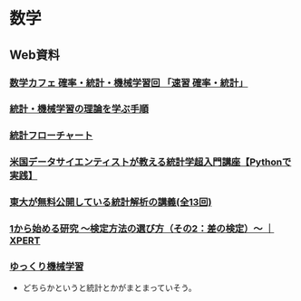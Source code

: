 # 数学

## Web資料

### [数学カフェ 確率・統計・機械学習回 「速習 確率・統計」](https://www.slideshare.net/matsukenbook/rev012)

### [統計・機械学習の理論を学ぶ手順](https://qiita.com/kueda_cs/items/28008db6491c71ac5659)

### [統計フローチャート](https://www.hello-statisticians.com/explain-terms-cat/flow_chart_stat1.html)

### [米国データサイエンティストが教える統計学超入門講座【Pythonで実践】](https://www.udemy.com/course/python-stats/?referralCode=87191168D7F6D6843F13)

### [東大が無料公開している統計解析の講義(全13回)](https://ocwx.ocw.u-tokyo.ac.jp/course_11408/)

### [1から始める研究 〜検定方法の選び方（その2：差の検定）〜 ｜ XPERT](https://xpert.link/column/278/)

### [ゆっくり機械学習](https://laid-back-scientist.com/)

- どちらかというと統計とかがまとまっていそう。